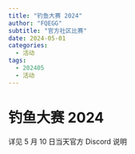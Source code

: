 ```yaml
---
title: "钓鱼大赛 2024"
author: "FQEGG"
subtitle: "官方社区比赛"
date: 2024-05-01
categories:
  - 活动
tags:
  - 202405
  - 活动
---
```


# 钓鱼大赛 2024

详见 5 月 10 日当天官方 Discord 说明
